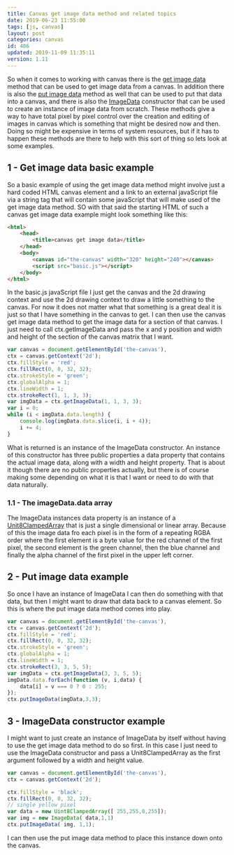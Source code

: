 ```yaml
---
title: Canvas get image data method and related topics
date: 2019-06-23 11:55:00
tags: [js, canvas]
layout: post
categories: canvas
id: 486
updated: 2019-11-09 11:35:11
version: 1.11
---
```


So when it comes to working with canvas there is the [get image data](https://developer.mozilla.org/en-US/docs/Web/API/CanvasRenderingContext2D/getImageData) method that can be used to get image data from a canvas. In addition there is also the [put image data](https://developer.mozilla.org/en-US/docs/Web/API/CanvasRenderingContext2D/putImageData) method as well that can be used to put that data into a canvas, and there is also the [ImageData](https://developer.mozilla.org/en-US/docs/Web/API/ImageData/ImageData) constructor that can be used to create an instance of image data from scratch. These methods give a way to have total pixel by pixel control over the creation and editing of images in canvas which is something that might be desired now and then. Doing so might be expensive in terms of system resources, but if it has to happen these methods are there to help with this sort of thing so lets look at some examples.

<!-- more -->

## 1 - Get image data basic example

So a basic example of using the get image data method might involve just a hard coded HTML canvas element and a link to an external javaScript file via a string tag that will contain some javaScript that will make used of the get image data method. SO with that said the starting HTML of such a canvas get image data example might look something like this:

```html
<html>
    <head>
        <title>canvas get image data</title>
    </head>
    <body>
        <canvas id="the-canvas" width="320" height="240"></canvas>
        <script src="basic.js"></script>
    </body>
</html>
```

In the basic.js javaScript file I just get the canvas and the 2d drawing context and use the 2d drawing context to draw a little something to the canvas. For now it does not matter what that something is a great deal it is just so that I have something in the canvas to get. I can then use the canvas get image data method to get the image data for a section of that canvas. I just need to call ctx.getImageData and pass the x and y position and width and height of the section of the canvas matrix that I want.

```js
var canvas = document.getElementById('the-canvas'),
ctx = canvas.getContext('2d');
ctx.fillStyle = 'red';
ctx.fillRect(0, 0, 32, 32);
ctx.strokeStyle = 'green';
ctx.globalAlpha = 1;
ctx.lineWidth = 1;
ctx.strokeRect(1, 1, 3, 3);
var imgData = ctx.getImageData(1, 1, 3, 3);
var i = 0;
while (i < imgData.data.length) {
    console.log(imgData.data.slice(i, i + 4));
    i += 4;
}
```

What is returned is an instance of the ImageData constructor. An instance of this constructor has three public properties a data property that contains the actual image data, along with a width and height property. That is about it though there are no public properties actually, but there is of course making some depending on what it is that I want or need to do with that data naturally.

### 1.1 - The imageData.data array

The ImageData instances data property is an instance of a [Unit8ClampedArray](https://developer.mozilla.org/en-US/docs/Web/JavaScript/Reference/Global_Objects/Uint8ClampedArray) that is just a single dimensional or linear array. Because of this the image data fro each pixel is in the form of a repeating RGBA order where the first element is a byte value for the red channel of the first pixel, the second element is the green channel, then the blue channel and finally the alpha channel of the first pixel in the upper left corner.

## 2 - Put image data example

So once I have an instance of ImageData I can then do something with that data, but then I might want to draw that data back to a canvas element. So this is where the put image data method comes into play.

```js
var canvas = document.getElementById('the-canvas'),
ctx = canvas.getContext('2d');
ctx.fillStyle = 'red';
ctx.fillRect(0, 0, 32, 32);
ctx.strokeStyle = 'green';
ctx.globalAlpha = 1;
ctx.lineWidth = 1;
ctx.strokeRect(3, 3, 5, 5);
var imgData = ctx.getImageData(3, 3, 5, 5);
imgData.data.forEach(function (v, i,data) {
    data[i] = v === 0 ? 0 : 255;
});
ctx.putImageData(imgData,3,3);
```

## 3 - ImageData constructor example

I might want to just create an instance of ImageData by itself without having to use the get image data method to do so first. In this case I just need to use the ImageData constructor and pass a Unit8ClampedArray as the first argument followed by a width and height value.

```js
var canvas = document.getElementById('the-canvas'),
ctx = canvas.getContext('2d');

ctx.fillStyle = 'black';
ctx.fillRect(0, 0, 32, 32);
// single yellow pixel
var data = new Uint8ClampedArray([ 255,255,0,255]);
var img = new ImageData( data,1,1)
ctx.putImageData( img, 1,1);
```

I can then use the put image data method to place this instance down onto the canvas.